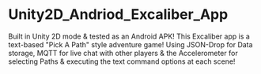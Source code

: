 # Unity2D_Andriod_Excaliber_App
Built in Unity 2D mode &amp; tested as an Android APK! This Excaliber app is a text-based "Pick A Path" style adventure game! Using JSON-Drop for Data storage, MQTT for live chat with other players &amp; the Accelerometer for selecting Paths &amp; executing the text command options at each scene!
